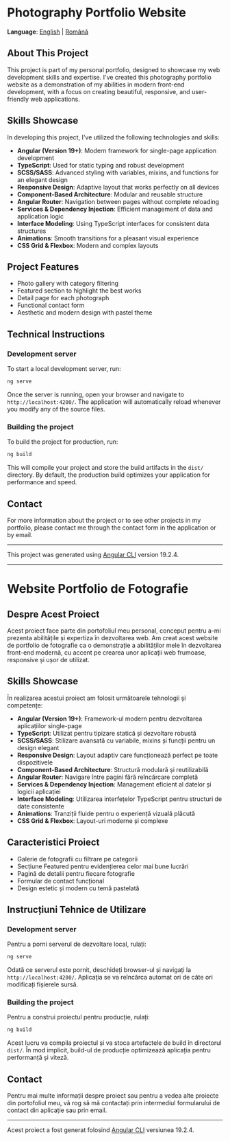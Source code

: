 # Photography Portfolio Website

**Language**: [English](#english) | [Română](#română)

<a id="english"></a>
## About This Project

This project is part of my personal portfolio, designed to showcase my web development skills and expertise. I've created this photography portfolio website as a demonstration of my abilities in modern front-end development, with a focus on creating beautiful, responsive, and user-friendly web applications.

## Skills Showcase

In developing this project, I've utilized the following technologies and skills:

- **Angular (Version 19+)**: Modern framework for single-page application development
- **TypeScript**: Used for static typing and robust development
- **SCSS/SASS**: Advanced styling with variables, mixins, and functions for an elegant design
- **Responsive Design**: Adaptive layout that works perfectly on all devices
- **Component-Based Architecture**: Modular and reusable structure
- **Angular Router**: Navigation between pages without complete reloading
- **Services & Dependency Injection**: Efficient management of data and application logic
- **Interface Modeling**: Using TypeScript interfaces for consistent data structures
- **Animations**: Smooth transitions for a pleasant visual experience
- **CSS Grid & Flexbox**: Modern and complex layouts

## Project Features

- Photo gallery with category filtering
- Featured section to highlight the best works
- Detail page for each photograph
- Functional contact form
- Aesthetic and modern design with pastel theme

## Technical Instructions

### Development server

To start a local development server, run:

```bash
ng serve
```

Once the server is running, open your browser and navigate to `http://localhost:4200/`. The application will automatically reload whenever you modify any of the source files.

### Building the project

To build the project for production, run:

```bash
ng build
```

This will compile your project and store the build artifacts in the `dist/` directory. By default, the production build optimizes your application for performance and speed.

## Contact

For more information about the project or to see other projects in my portfolio, please contact me through the contact form in the application or by email.

---

This project was generated using [Angular CLI](https://github.com/angular/angular-cli) version 19.2.4.

---

<a id="română"></a>
# Website Portfolio de Fotografie

## Despre Acest Proiect

Acest proiect face parte din portofoliul meu personal, conceput pentru a-mi prezenta abilitățile și expertiza în dezvoltarea web. Am creat acest website de portfolio de fotografie ca o demonstrație a abilităților mele în dezvoltarea front-end modernă, cu accent pe crearea unor aplicații web frumoase, responsive și ușor de utilizat.

## Skills Showcase

În realizarea acestui proiect am folosit următoarele tehnologii și competențe:

- **Angular (Version 19+)**: Framework-ul modern pentru dezvoltarea aplicațiilor single-page
- **TypeScript**: Utilizat pentru tipizare statică și dezvoltare robustă
- **SCSS/SASS**: Stilizare avansată cu variabile, mixins și funcții pentru un design elegant
- **Responsive Design**: Layout adaptiv care funcționează perfect pe toate dispozitivele
- **Component-Based Architecture**: Structură modulară și reutilizabilă
- **Angular Router**: Navigare între pagini fără reîncărcare completă
- **Services & Dependency Injection**: Management eficient al datelor și logicii aplicației
- **Interface Modeling**: Utilizarea interfețelor TypeScript pentru structuri de date consistente
- **Animations**: Tranziții fluide pentru o experiență vizuală plăcută
- **CSS Grid & Flexbox**: Layout-uri moderne și complexe

## Caracteristici Proiect

- Galerie de fotografii cu filtrare pe categorii
- Secțiune Featured pentru evidențierea celor mai bune lucrări
- Pagină de detalii pentru fiecare fotografie
- Formular de contact funcțional
- Design estetic și modern cu temă pastelată

## Instrucțiuni Tehnice de Utilizare

### Development server

Pentru a porni serverul de dezvoltare local, rulați:

```bash
ng serve
```

Odată ce serverul este pornit, deschideți browser-ul și navigați la `http://localhost:4200/`. Aplicația se va reîncărca automat ori de câte ori modificați fișierele sursă.

### Building the project

Pentru a construi proiectul pentru producție, rulați:

```bash
ng build
```

Acest lucru va compila proiectul și va stoca artefactele de build în directorul `dist/`. În mod implicit, build-ul de producție optimizează aplicația pentru performanță și viteză.

## Contact

Pentru mai multe informații despre proiect sau pentru a vedea alte proiecte din portofoliul meu, vă rog să mă contactați prin intermediul formularului de contact din aplicație sau prin email.

---

Acest proiect a fost generat folosind [Angular CLI](https://github.com/angular/angular-cli) versiunea 19.2.4.
